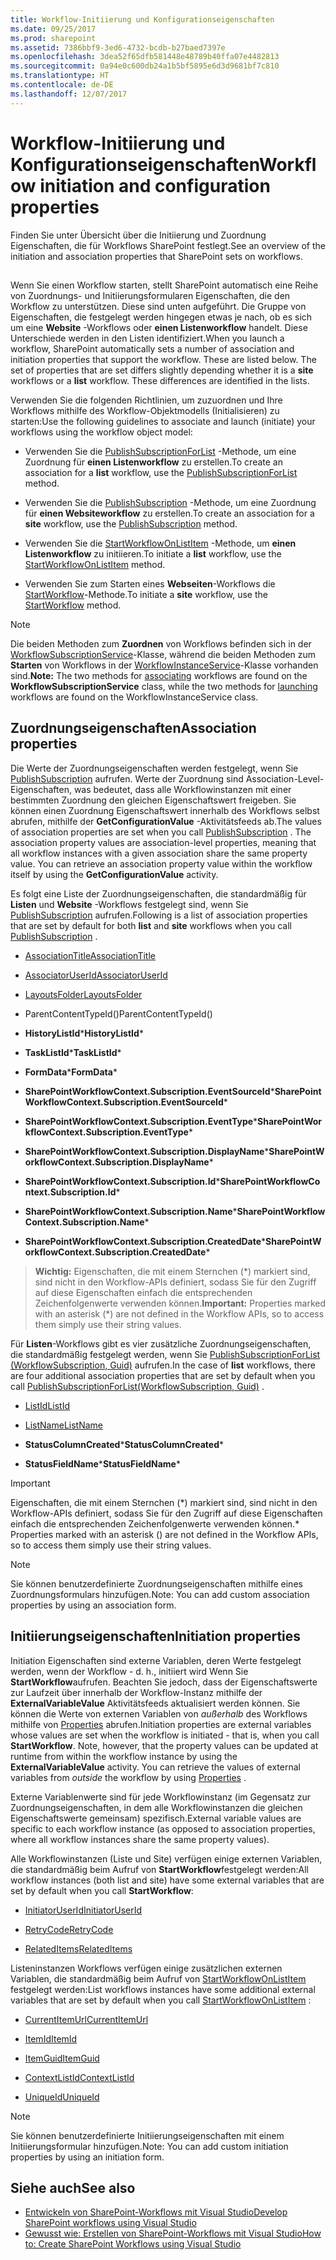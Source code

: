 ```yaml
---
title: Workflow-Initiierung und Konfigurationseigenschaften
ms.date: 09/25/2017
ms.prod: sharepoint
ms.assetid: 7386bbf9-3ed6-4732-bcdb-b27baed7397e
ms.openlocfilehash: 3dea52f65dfb581448e48789b40ffa07e4482813
ms.sourcegitcommit: 0a94e0c600db24a1b5bf5895e6d3d9681bf7c810
ms.translationtype: HT
ms.contentlocale: de-DE
ms.lasthandoff: 12/07/2017
---
```

# <a name="workflow-initiation-and-configuration-properties"></a><span data-ttu-id="e6c8c-102">Workflow-Initiierung und Konfigurationseigenschaften</span><span class="sxs-lookup"><span data-stu-id="e6c8c-102">Workflow initiation and configuration properties</span></span>
<span data-ttu-id="e6c8c-103">Finden Sie unter Übersicht über die Initiierung und Zuordnung Eigenschaften, die für Workflows SharePoint festlegt.</span><span class="sxs-lookup"><span data-stu-id="e6c8c-103">See an overview of the initiation and association properties that SharePoint sets on workflows.</span></span>
## 

<span data-ttu-id="e6c8c-p101">Wenn Sie einen Workflow starten, stellt SharePoint automatisch eine Reihe von Zuordnungs- und Initiierungsformularen Eigenschaften, die den Workflow zu unterstützen. Diese sind unten aufgeführt. Die Gruppe von Eigenschaften, die festgelegt werden hingegen etwas je nach, ob es sich um eine **Website** -Workflows oder **einen Listenworkflow** handelt. Diese Unterschiede werden in den Listen identifiziert.</span><span class="sxs-lookup"><span data-stu-id="e6c8c-p101">When you launch a workflow, SharePoint automatically sets a number of association and initiation properties that support the workflow. These are listed below. The set of properties that are set differs slightly depending whether it is a **site** workflows or a **list** workflow. These differences are identified in the lists.</span></span>
  
    
    
<span data-ttu-id="e6c8c-108">Verwenden Sie die folgenden Richtlinien, um zuzuordnen und Ihre Workflows mithilfe des Workflow-Objektmodells (Initialisieren) zu starten:</span><span class="sxs-lookup"><span data-stu-id="e6c8c-108">Use the following guidelines to associate and launch (initiate) your workflows using the workflow object model:</span></span>
  
    
    

- <span data-ttu-id="e6c8c-109">Verwenden Sie die  [PublishSubscriptionForList](https://msdn.microsoft.com/library/Microsoft.SharePoint.WorkflowServices.WorkflowSubscriptionService.PublishSubscriptionForList.aspx) -Methode, um eine Zuordnung für **einen Listenworkflow** zu erstellen.</span><span class="sxs-lookup"><span data-stu-id="e6c8c-109">To create an association for a **list** workflow, use the [PublishSubscriptionForList](https://msdn.microsoft.com/library/Microsoft.SharePoint.WorkflowServices.WorkflowSubscriptionService.PublishSubscriptionForList.aspx) method.</span></span>
    
  
- <span data-ttu-id="e6c8c-110">Verwenden Sie die  [PublishSubscription](https://msdn.microsoft.com/library/Microsoft.SharePoint.WorkflowServices.WorkflowSubscriptionService.PublishSubscription.aspx) -Methode, um eine Zuordnung für **einen Websiteworkflow** zu erstellen.</span><span class="sxs-lookup"><span data-stu-id="e6c8c-110">To create an association for a **site** workflow, use the [PublishSubscription](https://msdn.microsoft.com/library/Microsoft.SharePoint.WorkflowServices.WorkflowSubscriptionService.PublishSubscription.aspx) method.</span></span>
    
  
- <span data-ttu-id="e6c8c-111">Verwenden Sie die  [StartWorkflowOnListItem](https://msdn.microsoft.com/library/Microsoft.SharePoint.WorkflowServices.WorkflowInstanceService.StartWorkflowOnListItem.aspx) -Methode, um **einen Listenworkflow** zu initiieren.</span><span class="sxs-lookup"><span data-stu-id="e6c8c-111">To initiate a **list** workflow, use the [StartWorkflowOnListItem](https://msdn.microsoft.com/library/Microsoft.SharePoint.WorkflowServices.WorkflowInstanceService.StartWorkflowOnListItem.aspx) method.</span></span>
    
  
- <span data-ttu-id="e6c8c-112">Verwenden Sie zum Starten eines **Webseiten**-Workflows die [StartWorkflow](https://msdn.microsoft.com/library/Microsoft.SharePoint.WorkflowServices.WorkflowInstanceService.StartWorkflow.aspx)-Methode.</span><span class="sxs-lookup"><span data-stu-id="e6c8c-112">To initiate a **site** workflow, use the [StartWorkflow](https://msdn.microsoft.com/library/Microsoft.SharePoint.WorkflowServices.WorkflowInstanceService.StartWorkflow.aspx) method.</span></span>
    
> [!NOTE] 
> <span data-ttu-id="e6c8c-113">Die beiden Methoden zum **Zuordnen** von Workflows befinden sich in der [WorkflowSubscriptionService](https://msdn.microsoft.com/library/Microsoft.SharePoint.WorkflowServices.WorkflowSubscriptionService.aspx)-Klasse, während die beiden Methoden zum **Starten** von Workflows in der [WorkflowInstanceService](https://msdn.microsoft.com/library/Microsoft.SharePoint.WorkflowServices.WorkflowInstanceService.aspx)-Klasse vorhanden sind.</span><span class="sxs-lookup"><span data-stu-id="e6c8c-113">**Note:** The two methods for [associating](https://msdn.microsoft.com/library/Microsoft.SharePoint.WorkflowServices.WorkflowSubscriptionService.aspx) workflows are found on the **WorkflowSubscriptionService** class, while the two methods for [launching](https://msdn.microsoft.com/library/Microsoft.SharePoint.WorkflowServices.WorkflowInstanceService.aspx) workflows are found on the WorkflowInstanceService class.</span></span>
  
    
    


## <a name="association-properties"></a><span data-ttu-id="e6c8c-114">Zuordnungseigenschaften</span><span class="sxs-lookup"><span data-stu-id="e6c8c-114">Association properties</span></span>

<span data-ttu-id="e6c8c-p102">Die Werte der Zuordnungseigenschaften werden festgelegt, wenn Sie  [PublishSubscription](https://msdn.microsoft.com/library/Microsoft.SharePoint.WorkflowServices.WorkflowSubscriptionService.PublishSubscription.aspx) aufrufen. Werte der Zuordnung sind Association-Level-Eigenschaften, was bedeutet, dass alle Workflowinstanzen mit einer bestimmten Zuordnung den gleichen Eigenschaftswert freigeben. Sie können einen Zuordnung Eigenschaftswert innerhalb des Workflows selbst abrufen, mithilfe der **GetConfigurationValue** -Aktivitätsfeeds ab.</span><span class="sxs-lookup"><span data-stu-id="e6c8c-p102">The values of association properties are set when you call  [PublishSubscription](https://msdn.microsoft.com/library/Microsoft.SharePoint.WorkflowServices.WorkflowSubscriptionService.PublishSubscription.aspx) . The association property values are association-level properties, meaning that all workflow instances with a given association share the same property value. You can retrieve an association property value within the workflow itself by using the **GetConfigurationValue** activity.</span></span>
  
    
    
<span data-ttu-id="e6c8c-118">Es folgt eine Liste der Zuordnungseigenschaften, die standardmäßig für **Listen** und **Website** -Workflows festgelegt sind, wenn Sie [PublishSubscription](https://msdn.microsoft.com/library/Microsoft.SharePoint.WorkflowServices.WorkflowSubscriptionService.PublishSubscription.aspx) aufrufen.</span><span class="sxs-lookup"><span data-stu-id="e6c8c-118">Following is a list of association properties that are set by default for both **list** and **site** workflows when you call [PublishSubscription](https://msdn.microsoft.com/library/Microsoft.SharePoint.WorkflowServices.WorkflowSubscriptionService.PublishSubscription.aspx) .</span></span>
  
    
    

-  <span data-ttu-id="e6c8c-119">[AssociationTitle](https://msdn.microsoft.com/library/Microsoft.SharePoint.WorkflowServices.WorkflowConfigurationPropertyName.AssociationTitle.aspx)</span><span class="sxs-lookup"><span data-stu-id="e6c8c-119">[AssociationTitle](https://msdn.microsoft.com/library/Microsoft.SharePoint.WorkflowServices.WorkflowConfigurationPropertyName.AssociationTitle.aspx)</span></span>
    
  
-  <span data-ttu-id="e6c8c-120">[AssociatorUserId](https://msdn.microsoft.com/library/Microsoft.SharePoint.WorkflowServices.WorkflowConfigurationPropertyName.AssociatorUserId.aspx)</span><span class="sxs-lookup"><span data-stu-id="e6c8c-120">[AssociatorUserId](https://msdn.microsoft.com/library/Microsoft.SharePoint.WorkflowServices.WorkflowConfigurationPropertyName.AssociatorUserId.aspx)</span></span>
    
  
-  <span data-ttu-id="e6c8c-121">[LayoutsFolder](https://msdn.microsoft.com/library/Microsoft.SharePoint.WorkflowServices.WorkflowConfigurationPropertyName.LayoutsFolder.aspx)</span><span class="sxs-lookup"><span data-stu-id="e6c8c-121">[LayoutsFolder](https://msdn.microsoft.com/library/Microsoft.SharePoint.WorkflowServices.WorkflowConfigurationPropertyName.LayoutsFolder.aspx)</span></span>
    
  
-  <span data-ttu-id="e6c8c-122">ParentContentTypeId()</span><span class="sxs-lookup"><span data-stu-id="e6c8c-122">ParentContentTypeId()</span></span>
    
  
- <span data-ttu-id="e6c8c-123">**HistoryListId***</span><span class="sxs-lookup"><span data-stu-id="e6c8c-123">**HistoryListId***</span></span>
    
  
- <span data-ttu-id="e6c8c-124">**TaskListId***</span><span class="sxs-lookup"><span data-stu-id="e6c8c-124">**TaskListId***</span></span>
    
  
- <span data-ttu-id="e6c8c-125">**FormData***</span><span class="sxs-lookup"><span data-stu-id="e6c8c-125">**FormData***</span></span>
    
  
- <span data-ttu-id="e6c8c-126">**SharePointWorkflowContext.Subscription.EventSourceId***</span><span class="sxs-lookup"><span data-stu-id="e6c8c-126">**SharePointWorkflowContext.Subscription.EventSourceId***</span></span>
    
  
- <span data-ttu-id="e6c8c-127">**SharePointWorkflowContext.Subscription.EventType***</span><span class="sxs-lookup"><span data-stu-id="e6c8c-127">**SharePointWorkflowContext.Subscription.EventType***</span></span>
    
  
- <span data-ttu-id="e6c8c-128">**SharePointWorkflowContext.Subscription.DisplayName***</span><span class="sxs-lookup"><span data-stu-id="e6c8c-128">**SharePointWorkflowContext.Subscription.DisplayName***</span></span>
    
  
- <span data-ttu-id="e6c8c-129">**SharePointWorkflowContext.Subscription.Id***</span><span class="sxs-lookup"><span data-stu-id="e6c8c-129">**SharePointWorkflowContext.Subscription.Id***</span></span>
    
  
- <span data-ttu-id="e6c8c-130">**SharePointWorkflowContext.Subscription.Name***</span><span class="sxs-lookup"><span data-stu-id="e6c8c-130">**SharePointWorkflowContext.Subscription.Name***</span></span>
    
  
- <span data-ttu-id="e6c8c-131">**SharePointWorkflowContext.Subscription.CreatedDate***</span><span class="sxs-lookup"><span data-stu-id="e6c8c-131">**SharePointWorkflowContext.Subscription.CreatedDate***</span></span>
    
  

> <span data-ttu-id="e6c8c-132">**Wichtig:** Eigenschaften, die mit einem Sternchen (\*) markiert sind, sind nicht in den Workflow-APIs definiert, sodass Sie für den Zugriff auf diese Eigenschaften einfach die entsprechenden Zeichenfolgenwerte verwenden können.</span><span class="sxs-lookup"><span data-stu-id="e6c8c-132">**Important:** Properties marked with an asterisk (\*) are not defined in the Workflow APIs, so to access them simply use their string values.</span></span> 
  
    
    

<span data-ttu-id="e6c8c-133">Für **Listen**-Workflows gibt es vier zusätzliche Zuordnungseigenschaften, die standardmäßig festgelegt werden, wenn Sie [PublishSubscriptionForList (WorkflowSubscription, Guid)](https://msdn.microsoft.com/library/Microsoft.SharePoint.WorkflowServices.WorkflowSubscriptionService.PublishSubscriptionForList.aspx) aufrufen.</span><span class="sxs-lookup"><span data-stu-id="e6c8c-133">In the case of **list** workflows, there are four additional association properties that are set by default when you call [PublishSubscriptionForList(WorkflowSubscription, Guid)](https://msdn.microsoft.com/library/Microsoft.SharePoint.WorkflowServices.WorkflowSubscriptionService.PublishSubscriptionForList.aspx) .</span></span>
  
    
    

-  <span data-ttu-id="e6c8c-134">[ListId](https://msdn.microsoft.com/library/Microsoft.SharePoint.WorkflowServices.WorkflowConfigurationPropertyName.ListId.aspx)</span><span class="sxs-lookup"><span data-stu-id="e6c8c-134">[ListId](https://msdn.microsoft.com/library/Microsoft.SharePoint.WorkflowServices.WorkflowConfigurationPropertyName.ListId.aspx)</span></span>
    
  
-  <span data-ttu-id="e6c8c-135">[ListName](https://msdn.microsoft.com/library/Microsoft.SharePoint.WorkflowServices.WorkflowConfigurationPropertyName.ListName.aspx)</span><span class="sxs-lookup"><span data-stu-id="e6c8c-135">[ListName](https://msdn.microsoft.com/library/Microsoft.SharePoint.WorkflowServices.WorkflowConfigurationPropertyName.ListName.aspx)</span></span>
    
  
- <span data-ttu-id="e6c8c-136">**StatusColumnCreated***</span><span class="sxs-lookup"><span data-stu-id="e6c8c-136">**StatusColumnCreated***</span></span>
    
  
- <span data-ttu-id="e6c8c-137">**StatusFieldName***</span><span class="sxs-lookup"><span data-stu-id="e6c8c-137">**StatusFieldName***</span></span>
    
  

> [!IMPORTANT] 
> <span data-ttu-id="e6c8c-138">Eigenschaften, die mit einem Sternchen (\*) markiert sind, sind nicht in den Workflow-APIs definiert, sodass Sie für den Zugriff auf diese Eigenschaften einfach die entsprechenden Zeichenfolgenwerte verwenden können.</span><span class="sxs-lookup"><span data-stu-id="e6c8c-138">\* Properties marked with an asterisk () are not defined in the Workflow APIs, so to access them simply use their string values.</span></span> 
  
> [!NOTE] 
> <span data-ttu-id="e6c8c-139">Sie können benutzerdefinierte Zuordnungseigenschaften mithilfe eines Zuordnungsformulars hinzufügen.</span><span class="sxs-lookup"><span data-stu-id="e6c8c-139">Note: You can add custom association properties by using an association form.</span></span> 
  
    
    


## <a name="initiation-properties"></a><span data-ttu-id="e6c8c-140">Initiierungseigenschaften</span><span class="sxs-lookup"><span data-stu-id="e6c8c-140">Initiation properties</span></span>

<span data-ttu-id="e6c8c-p103">Initiation Eigenschaften sind externe Variablen, deren Werte festgelegt werden, wenn der Workflow - d. h., initiiert wird Wenn Sie **StartWorkflow**aufrufen. Beachten Sie jedoch, dass der Eigenschaftswerte zur Laufzeit über innerhalb der Workflow-Instanz mithilfe der **ExternalVariableValue** Aktivitätsfeeds aktualisiert werden können. Sie können die Werte von externen Variablen von *außerhalb*  des Workflows mithilfe von [Properties](https://msdn.microsoft.com/library/Microsoft.SharePoint.WorkflowServices.WorkflowInstance.Properties.aspx) abrufen.</span><span class="sxs-lookup"><span data-stu-id="e6c8c-p103">Initiation properties are external variables whose values are set when the workflow is initiated - that is, when you call **StartWorkflow**. Note, however, that the property values can be updated at runtime from within the workflow instance by using the **ExternalVariableValue** activity. You can retrieve the values of external variables from *outside*  the workflow by using [Properties](https://msdn.microsoft.com/library/Microsoft.SharePoint.WorkflowServices.WorkflowInstance.Properties.aspx) .</span></span>
  
    
    
<span data-ttu-id="e6c8c-144">Externe Variablenwerte sind für jede Workflowinstanz (im Gegensatz zur Zuordnungseigenschaften, in dem alle Workflowinstanzen die gleichen Eigenschaftswerte gemeinsam) spezifisch.</span><span class="sxs-lookup"><span data-stu-id="e6c8c-144">External variable values are specific to each workflow instance (as opposed to association properties, where all workflow instances share the same property values).</span></span> 
  
    
    
<span data-ttu-id="e6c8c-145">Alle Workflowinstanzen (Liste und Site) verfügen einige externen Variablen, die standardmäßig beim Aufruf von **StartWorkflow**festgelegt werden:</span><span class="sxs-lookup"><span data-stu-id="e6c8c-145">All workflow instances (both list and site) have some external variables that are set by default when you call **StartWorkflow**:</span></span>
  
    
    

-  <span data-ttu-id="e6c8c-146">[InitiatorUserId](https://msdn.microsoft.com/library/Microsoft.SharePoint.WorkflowServices.ExternalVariableName.InitiatorUserId.aspx)</span><span class="sxs-lookup"><span data-stu-id="e6c8c-146">[InitiatorUserId](https://msdn.microsoft.com/library/Microsoft.SharePoint.WorkflowServices.ExternalVariableName.InitiatorUserId.aspx)</span></span>
    
  
-  <span data-ttu-id="e6c8c-147">[RetryCode](https://msdn.microsoft.com/library/Microsoft.SharePoint.WorkflowServices.ExternalVariableName.RetryCode.aspx)</span><span class="sxs-lookup"><span data-stu-id="e6c8c-147">[RetryCode](https://msdn.microsoft.com/library/Microsoft.SharePoint.WorkflowServices.ExternalVariableName.RetryCode.aspx)</span></span>
    
  
-  <span data-ttu-id="e6c8c-148">[RelatedItems](https://msdn.microsoft.com/library/Microsoft.SharePoint.WorkflowServices.ExternalVariableName.RelatedItems.aspx)</span><span class="sxs-lookup"><span data-stu-id="e6c8c-148">[RelatedItems](https://msdn.microsoft.com/library/Microsoft.SharePoint.WorkflowServices.ExternalVariableName.RelatedItems.aspx)</span></span>
    
  
<span data-ttu-id="e6c8c-149">Listeninstanzen Workflows verfügen einige zusätzlichen externen Variablen, die standardmäßig beim Aufruf von  [StartWorkflowOnListItem](https://msdn.microsoft.com/library/Microsoft.SharePoint.WorkflowServices.WorkflowInstanceService.StartWorkflowOnListItem.aspx) festgelegt werden:</span><span class="sxs-lookup"><span data-stu-id="e6c8c-149">List workflows instances have some additional external variables that are set by default when you call  [StartWorkflowOnListItem](https://msdn.microsoft.com/library/Microsoft.SharePoint.WorkflowServices.WorkflowInstanceService.StartWorkflowOnListItem.aspx) :</span></span>
  
    
    

-  <span data-ttu-id="e6c8c-150">[CurrentItemUrl](https://msdn.microsoft.com/library/Microsoft.SharePoint.WorkflowServices.ExternalVariableName.CurrentItemUrl.aspx)</span><span class="sxs-lookup"><span data-stu-id="e6c8c-150">[CurrentItemUrl](https://msdn.microsoft.com/library/Microsoft.SharePoint.WorkflowServices.ExternalVariableName.CurrentItemUrl.aspx)</span></span>
    
  
-  <span data-ttu-id="e6c8c-151">[ItemId](https://msdn.microsoft.com/library/Microsoft.SharePoint.WorkflowServices.ExternalVariableName.ItemId.aspx)</span><span class="sxs-lookup"><span data-stu-id="e6c8c-151">[ItemId](https://msdn.microsoft.com/library/Microsoft.SharePoint.WorkflowServices.ExternalVariableName.ItemId.aspx)</span></span>
    
  
-  <span data-ttu-id="e6c8c-152">[ItemGuid](https://msdn.microsoft.com/library/Microsoft.SharePoint.WorkflowServices.ExternalVariableName.ItemGuid.aspx)</span><span class="sxs-lookup"><span data-stu-id="e6c8c-152">[ItemGuid](https://msdn.microsoft.com/library/Microsoft.SharePoint.WorkflowServices.ExternalVariableName.ItemGuid.aspx)</span></span>
    
  
-  <span data-ttu-id="e6c8c-153">[ContextListId](https://msdn.microsoft.com/library/Microsoft.SharePoint.WorkflowServices.ExternalVariableName.ContextListId.aspx)</span><span class="sxs-lookup"><span data-stu-id="e6c8c-153">[ContextListId](https://msdn.microsoft.com/library/Microsoft.SharePoint.WorkflowServices.ExternalVariableName.ContextListId.aspx)</span></span>
    
  
-  <span data-ttu-id="e6c8c-154">[UniqueId](https://msdn.microsoft.com/library/Microsoft.SharePoint.WorkflowServices.ExternalVariableName.UniqueId.aspx)</span><span class="sxs-lookup"><span data-stu-id="e6c8c-154">[UniqueId](https://msdn.microsoft.com/library/Microsoft.SharePoint.WorkflowServices.ExternalVariableName.UniqueId.aspx)</span></span>
    
> [!NOTE] 
> <span data-ttu-id="e6c8c-155">Sie können benutzerdefinierte Initiierungseigenschaften mit einem Initiierungsformular hinzufügen.</span><span class="sxs-lookup"><span data-stu-id="e6c8c-155">Note: You can add custom initiation properties by using an initiation form.</span></span> 
  
    
    


## <a name="see-also"></a><span data-ttu-id="e6c8c-156">Siehe auch</span><span class="sxs-lookup"><span data-stu-id="e6c8c-156">See also</span></span>
<span data-ttu-id="e6c8c-157"><a name="bk_addresources"> </a></span><span class="sxs-lookup"><span data-stu-id="e6c8c-157"><a name="bk_addresources"> </a></span></span>

-  [<span data-ttu-id="e6c8c-158">Entwickeln von SharePoint-Workflows mit Visual Studio</span><span class="sxs-lookup"><span data-stu-id="e6c8c-158">Develop SharePoint workflows using Visual Studio</span></span>](develop-sharepoint-workflows-using-visual-studio.md)
-  [<span data-ttu-id="e6c8c-159">Gewusst wie: Erstellen von SharePoint-Workflows mit Visual Studio</span><span class="sxs-lookup"><span data-stu-id="e6c8c-159">How to: Create SharePoint Workflows using Visual Studio</span></span>](how-to-create-sharepoint-workflows-using-visual-studio.md)
    
  

  
    
    

